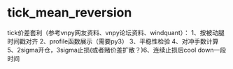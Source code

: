 # tick_mean_reversion
tick价差套利（参考vnpy网友资料、vnpy论坛资料、windquant）： 1、按被动腿时间戳对齐 2、profile函数展示（需要py3） 3、平稳性检验 4、对冲手数计算 5、2sigma开仓，3sigma止损(或者赌价差扩散？)6、连续止损后cool down一段时间
